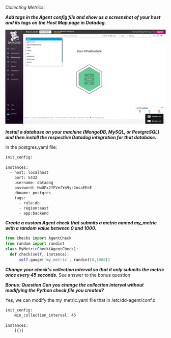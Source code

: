 *Collecting Metrics:*

***Add tags in the Agent config file and show us a screenshot of your host and its tags on the Host Map page in Datadog.***

![image](./screenshots/host_tags.png)

***Install a database on your machine (MongoDB, MySQL, or PostgreSQL) and then install the respective Datadog integration for that database.***

In the postgres.yaml file:
```
init_config:

instances:
  - host: localhost
    port: 5432
    username: datadog
    password: HwUFx2fFVefYm9yc2osaEEoE
    dbname: postgres
    tags:
      - role:db
      - region:east
      - app:backend
```

***Create a custom Agent check that submits a metric named my_metric with a random value between 0 and 1000.***

```Python
from checks import AgentCheck
from random import randint
class MyMetricCheck(AgentCheck):
  def check(self, instance):
      self.gauge('my_metric', randint(0,1000))
```

***Change your check's collection interval so that it only submits the metric once every 45 seconds.***
See answer to the bonus question

***Bonus: Question Can you change the collection interval without modifying the Python check file you created?***

Yes, we can modify the my_metric.yaml file that in /etc/dd-agent/conf.d

```
init_config:
    min_collection_interval: 45

instances:
    [{}]
```
